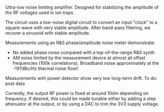 Ultra-low noise limiting amplifier. Designed for stabilizing the amplitude of the RF voltages used in ion traps.

The circuit uses a low-noise digital circuit to convert an input "clock" to a square-wave with very stable amplitude. After band-pass filtering, we recover a sinusoid with stable amplitude.

Measurements using an R&S phase/amplitude noise meter demonstrate:
- No added phase noise compared with a top-of-the-range R&S synth
- AM noise limited by the measurement device at almost all offset frequencies (100k correlations). Broadband noise approximately at the -197dBc/Hz thermal noise floor!

Measurements with power detector show very low long-term drift. To do: post data

Currently, the output RF power is fixed at around 10dm depending on frequency. If desired, this could be made tunable either by adding a step attenuator at the output, or by using a DAC to trim the 3V3 supply voltage.